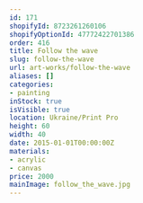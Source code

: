 ```yaml
---
id: 171
shopifyId: 8723261260106
shopifyOptionId: 47772422701386
order: 416
title: Follow the wave
slug: follow-the-wave
url: art-works/follow-the-wave
aliases: []
categories:
- painting
inStock: true
isVisible: true
location: Ukraine/Print Pro
height: 60
width: 40
date: 2015-01-01T00:00:00Z
materials:
- acrylic
- canvas
price: 2000
mainImage: follow_the_wave.jpg
---
```

